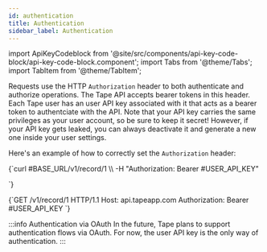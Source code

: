 ```yaml
---
id: authentication
title: Authentication
sidebar_label: Authentication
---
```


import ApiKeyCodeblock from '@site/src/components/api-key-code-block/api-key-code-block.component';
import Tabs from '@theme/Tabs';
import TabItem from '@theme/TabItem';

Requests use the HTTP `Authorization` header to both authenticate and authorize operations. The Tape API accepts bearer tokens in this header. Each Tape user has an user API key associated with it that acts as a bearer token to authentciate with the API.
Note that your API key carries the same privileges as your user account, so be sure to keep it secret! However, if your API key gets leaked, you can always deactivate it and generate a new one inside your user settings.

Here's an example of how to correctly set the `Authorization` header:
<Tabs>

<TabItem value="curl" label="cURL">
<ApiKeyCodeblock language="shell">
{`curl #BASE_URL/v1/record/1 \\
  -H "Authorization: Bearer #USER_API_KEY"
  
`}
</ApiKeyCodeblock>
</TabItem>

<TabItem value="http" label="HTTP">
<ApiKeyCodeblock language="http">
{`GET /v1/record/1 HTTP/1.1
Host: api.tapeapp.com
Authorization: Bearer #USER_API_KEY
`}
</ApiKeyCodeblock>
</TabItem>

</Tabs>

:::info Authentication via OAuth
In the future, Tape plans to support authentication flows via OAuth. For now, the user API key is the only way of authentication.
:::
